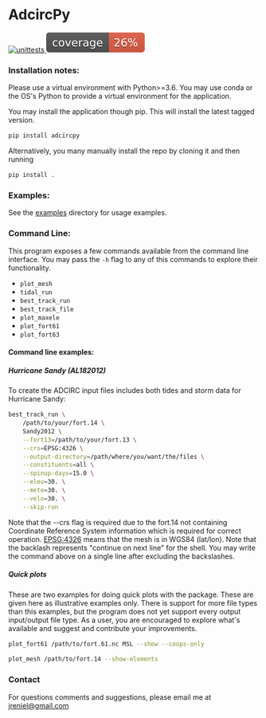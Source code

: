# AdcircPy
[![unittests](https://github.com/jreniel/adcircpy/workflows/unittests/badge.svg) ![coverage](tests/coverage.svg)](https://github.com/jreniel/adcircpy/actions)

### Installation notes:

Please use a virtual environment with Python>=3.6. You may use conda or the OS's Python to provide a virtual environment for the application.

You may install the application though pip. This will install the latest tagged version.
```bash
pip install adcircpy
```


Alternatively, you many manually install the repo by cloning it and then running
```bash
pip install .
```

### Examples: 
See the [examples](examples) directory for usage examples.


### Command Line:
This program exposes a few commands available from the command line interface. You may pass the `-h` flag to any of this commands to explore their functionality. 
* `plot_mesh`
* `tidal_run`
* `best_track_run`
* `best_track_file`
* `plot_maxele`
* `plot_fort61` 
* `plot_fort63`

#### Command line examples:
##### Hurricane Sandy (AL182012)
To create the ADCIRC input files includes both tides and storm data for Hurricane Sandy:
```bash
best_track_run \
    /path/to/your/fort.14 \
    Sandy2012 \
    --fort13=/path/to/your/fort.13 \
    --crs=EPSG:4326 \
    --output-directory=/path/where/you/want/the/files \
    --constituents=all \
    --spinup-days=15.0 \
    --elev=30. \
    --mete=30. \
    --velo=30. \
    --skip-run
```
Note that the --crs flag is required due to the fort.14 not containing Coordinate Reference System information which is required for correct operation. [EPSG:4326](https://spatialreference.org/ref/epsg/wgs-84/) means that the mesh is in WGS84 (lat/lon).
Note that the backlash represents "continue on next line" for the shell. You may write the command above on a single line after excluding the backslashes.

##### Quick plots
These are two examples for doing quick plots with the package. These are given here as illustrative examples only. There is support for more file types than this examples, but the program does not yet support every output input/output file type.
As a user, you are encouraged to explore what's available and suggest and contribute your improvements.
```bash
plot_fort61 /path/to/fort.61.nc MSL --show --coops-only
```
```bash
plot_mesh /path/to/fort.14 --show-elements
```

### Contact
For questions comments and suggestions, please email me at jreniel@gmail.com
